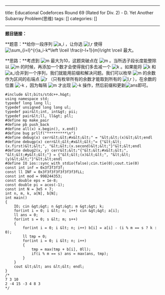 
--- 
title:  Educational Codeforces Round 69 (Rated for Div. 2) - D. Yet Another Subarray Problem(思维) 
tags: []
categories: [] 

---
**题目链接：**

**题意：**给你一段序列 <img alt="a_i" class="mathcode" src="https://private.codecogs.com/gif.latex?a_i"> ，让你选 <img alt="l,r" class="mathcode" src="https://private.codecogs.com/gif.latex?l%2Cr"> 使得 <img alt="\sum_{i=l}^{r}a_i-k*\left \lceil \frac{r-l+1}{m}\right \rceil" class="mathcode" src="https://private.codecogs.com/gif.latex?%5Csum_%7Bi%3Dl%7D%5E%7Br%7Da_i-k*%5Cleft%20%5Clceil%20%5Cfrac%7Br-l&amp;plus;1%7D%7Bm%7D%5Cright%20%5Crceil"> 最大。

**思路：**考虑到 <img alt="m" class="mathcode" src="https://private.codecogs.com/gif.latex?m"> 最大为10，这题突破点在 <img alt="m" class="mathcode" src="https://private.codecogs.com/gif.latex?m"> 。当所选子段长度能整除以 <img alt="m" class="mathcode" src="https://private.codecogs.com/gif.latex?m"> 的时候，再添加一个数才会使得我们多去减一个 <img alt="k" class="mathcode" src="https://private.codecogs.com/gif.latex?k"> 。如果能将 <img alt="k" class="mathcode" src="https://private.codecogs.com/gif.latex?k"> 和 <img alt="a_i" class="mathcode" src="https://private.codecogs.com/gif.latex?a_i">合并到一个序列，我们就能用前缀和解决问题。我们可以枚举 <img alt="m" class="mathcode" src="https://private.codecogs.com/gif.latex?m"> 的余数作为区间的右端点 <img alt="r" class="mathcode" src="https://private.codecogs.com/gif.latex?r"> （只有枚举所有的余数才能取到所有的 <img alt="l,r" class="mathcode" src="https://private.codecogs.com/gif.latex?l%2Cr"> ），在余数的位置 <img alt="-k" class="mathcode" src="https://private.codecogs.com/gif.latex?-k"> ，因为每隔 <img alt="m" class="mathcode" src="https://private.codecogs.com/gif.latex?m"> 才出现 <img alt="-k" class="mathcode" src="https://private.codecogs.com/gif.latex?-k"> 操作，然后前缀和更新<img alt="ans" class="mathcode" src="https://private.codecogs.com/gif.latex?ans">即可。

```
#include &lt;bits/stdc++.h&gt;
using namespace std;
typedef long long ll;
typedef unsigned long long ul;
typedef pair&lt;int, int&gt; pii;
typedef pair&lt;ll, ll&gt; pll;
#define mp make_pair
#define pb push_back
#define all(x) x.begin(), x.end()
#define bug prllf("*********\n")
#define debug(x) cerr&lt;&lt;#x&lt;&lt;" = "&lt;&lt;(x)&lt;&lt;endl
#define debugp(x) cerr&lt;&lt;#x&lt;&lt;"= {"&lt;&lt;(x.first)&lt;&lt;", "&lt;&lt;(x.second)&lt;&lt;"}"&lt;&lt;endl
#define debug2(x, y) cerr&lt;&lt;"{"&lt;&lt;#x&lt;&lt;", "&lt;&lt;#y&lt;&lt;"} = {"&lt;&lt;(x)&lt;&lt;", "&lt;&lt;(y)&lt;&lt;"}"&lt;&lt;endl
#define IO ios::sync_with_stdio(false);cin.tie(0);cout.tie(0)
const int inf = 0x3f3f3f3f;
const ll INF = 0x3f3f3f3f3f3f3f3fLL;
const int mod = 998244353;
const double eps = 1e-8;
const double pi = acos(-1);
const int N = 3e5 + 7;
int n, m, k, a[N], b[N];
int main()
{
    IO; cin &gt;&gt; n &gt;&gt; m &gt;&gt; k;
    for(int i = 0; i &lt; n; i++) cin &gt;&gt; a[i];
    ll ans = 0;
    for(int s = 0; s &lt; m; s++)
    {
        for(int i = 0; i &lt; n; i++) b[i] = a[i] - (i % m == s ? k : 0);
        ll tmp = 0;
        for(int i = 0; i &lt; n; i++)
        {
            tmp = max(tmp + b[i], 0ll);
            if(i % m == s) ans = max(ans, tmp);
        }
    }
    cout &lt;&lt; ans &lt;&lt; endl;
}
/*
7 3 10
2 -4 15 -3 4 8 3
*/

```

 
